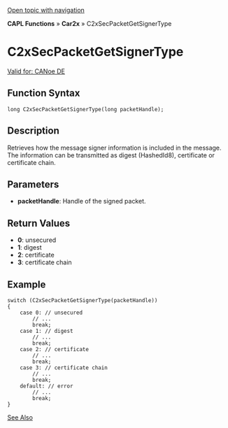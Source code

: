 [Open topic with navigation](../../../../../CANoeDEFamily.htm#Topics/CAPLFunctions/Car2x/Functions/CAPLfunctionC2xSecPacketGetSignerType.md)

**CAPL Functions** » **Car2x** » C2xSecPacketGetSignerType

# C2xSecPacketGetSignerType

[Valid for: CANoe DE](../../../Shared/FeatureAvailability.md)

## Function Syntax

```plaintext
long C2xSecPacketGetSignerType(long packetHandle);
```

## Description

Retrieves how the message signer information is included in the message. The information can be transmitted as digest (HashedId8), certificate or certificate chain.

## Parameters

- **packetHandle**: Handle of the signed packet.

## Return Values

- **0**: unsecured
- **1**: digest
- **2**: certificate
- **3**: certificate chain

## Example

```plaintext
switch (C2xSecPacketGetSignerType(packetHandle))
{
    case 0: // unsecured
        // ...
        break;
    case 1: // digest
        // ...
        break;
    case 2: // certificate
        // ...
        break;
    case 3: // certificate chain
        // ...
        break;
    default: // error
        // ...
        break;
}
```

[See Also](javascript:void(0);)
